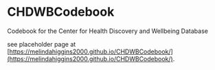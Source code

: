 # CHDWBCodebook
Codebook for the Center for Health Discovery and Wellbeing Database

see placeholder page at [https://melindahiggins2000.github.io/CHDWBCodebook/](https://melindahiggins2000.github.io/CHDWBCodebook/). 
